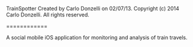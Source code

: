 TrainSpotter
Created by Carlo Donzelli on 02/07/13.
Copyright (c) 2014 Carlo Donzelli. All rights reserved.

============

A social mobile iOS application for monitoring and analysis of train travels.
